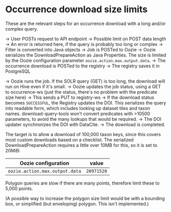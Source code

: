 Occurrence download size limits
===============================

These are the relevant steps for an occurrence download with a long and/or complex query.

→ User POSTs request to API endpoint
  → Possible limit on POST data length
    → An error is returned here, if the query is probably too long or complex
  → Filter is converted into Java objects
  → Job is POSTed to Oozie
    → Oozie serializes the DownloadPrepareAction as Java Properties.  The size is limited by the Oozie configuration parameter
      `oozie.action.max.output.data`.
  → The occurrence download is POSTed to the registry
    → The registry saves it in PostgreSQL

  → Oozie runs the job.  If the SOLR query (GET) is too long, the download will run on Hive even if it's small.
  → Oozie updates the job status, using a GET to occurrence-ws (just the status, there's no problem with the predicate size here)
    → This sends a PUT to registry-ws
      → If the download status becomes `SUCCESSFUL`, the Registry updates the DOI.  This serializes the query into readable form,
        which includes looking up dataset tiles and taxon names.  download-query-tools won't convert predicates with >10500 parameters,
        to avoid the many lookups that would be required.
        → The DOI updater synchronizes the DOI with DataCite.
      → The download is completed.

The target is to allow a download of 100,000 taxon keys, since this covers most custom downloads based on a checklist.  The
serialized DownloadPrepareAction requires a little over 10MB for this, so it is set to 20MiB:

| Oozie configuration            | value      |
|--------------------------------|------------|
| `oozie.action.max.output.data` | `20971520` |

Polygon queries are slow if there are many points, therefore limit these to 5,000 points.

(A possible way to increase the polygon size limit would be with a bounding box, or simplified (but enveloping) polygon.  This isn't
implemented.)
